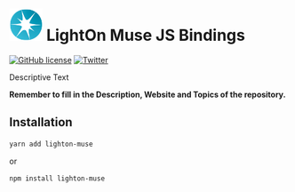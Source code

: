 # <img src="_static/lighton_small.png" width=60/> LightOn Muse JS Bindings

[![GitHub license](https://img.shields.io/badge/license-MIT-blue.svg)](LICENSE) [![Twitter](https://img.shields.io/twitter/follow/LightOnIO?style=social)](https://twitter.com/LightOnIO)

Descriptive Text

**Remember to fill in the Description, Website and Topics of the repository.**

## Installation

```bash
yarn add lighton-muse
```

or

```bash
npm install lighton-muse
```

